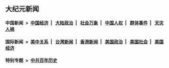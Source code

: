 ## 大纪元新闻

#### 中国新闻 &nbsp;>&nbsp; [中国经济](indexes/ncid283/README.md?09280045) &nbsp;| &nbsp; [大陆政治](indexes/ncid277/README.md?09280045) &nbsp;| &nbsp; [社会万象](indexes/ncid282/README.md?09280045) &nbsp;| &nbsp; [中国人权](indexes/ncid278/README.md?09280045) &nbsp;| &nbsp; [群体事件](indexes/ncid279/README.md?09280045) &nbsp;| &nbsp; [天灾人祸](indexes/ncid280/README.md?09280045)

#### 国际新闻 &nbsp;>&nbsp; [美中关系](indexes/nf1412576/README.md?09280045) &nbsp;| &nbsp; [台湾新闻](indexes/ncid1349361/README.md?09280045) &nbsp;| &nbsp; [香港新闻](indexes/ncid1349362/README.md?09280045) &nbsp;| &nbsp; [美国政治](indexes/ncid1078159/README.md?09280045) &nbsp;| &nbsp; [美国社会](indexes/ncid1078160/README.md?09280045) &nbsp;| &nbsp; [美国经济](indexes/ncid1078158/README.md?09280045)

#### 特别专题 &nbsp;>&nbsp; [中共百年历史](https://github.com/epoch-news/epoch-special/blob/master/README.md?09280045)  

